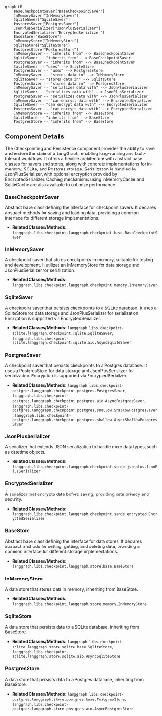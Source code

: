 ```mermaid
graph LR
    BaseCheckpointSaver["BaseCheckpointSaver"]
    InMemorySaver["InMemorySaver"]
    SqliteSaver["SqliteSaver"]
    PostgresSaver["PostgresSaver"]
    JsonPlusSerializer["JsonPlusSerializer"]
    EncryptedSerializer["EncryptedSerializer"]
    BaseStore["BaseStore"]
    InMemoryStore["InMemoryStore"]
    SqliteStore["SqliteStore"]
    PostgresStore["PostgresStore"]
    InMemorySaver -- "inherits from" --> BaseCheckpointSaver
    SqliteSaver -- "inherits from" --> BaseCheckpointSaver
    PostgresSaver -- "inherits from" --> BaseCheckpointSaver
    SqliteSaver -- "uses" --> SqliteStore
    PostgresSaver -- "uses" --> PostgresStore
    InMemorySaver -- "stores data in" --> InMemoryStore
    SqliteSaver -- "stores data in" --> SqliteStore
    PostgresSaver -- "stores data in" --> PostgresStore
    InMemorySaver -- "serializes data with" --> JsonPlusSerializer
    SqliteSaver -- "serializes data with" --> JsonPlusSerializer
    PostgresSaver -- "serializes data with" --> JsonPlusSerializer
    InMemorySaver -- "can encrypt data with" --> EncryptedSerializer
    SqliteSaver -- "can encrypt data with" --> EncryptedSerializer
    PostgresSaver -- "can encrypt data with" --> EncryptedSerializer
    InMemoryStore -- "inherits from" --> BaseStore
    SqliteStore -- "inherits from" --> BaseStore
    PostgresStore -- "inherits from" --> BaseStore
```

## Component Details

The Checkpointing and Persistence component provides the ability to save and restore the state of a LangGraph, enabling long-running and fault-tolerant workflows. It offers a flexible architecture with abstract base classes for savers and stores, along with concrete implementations for in-memory, SQLite, and Postgres storage. Serialization is handled by JsonPlusSerializer, with optional encryption provided by EncryptedSerializer. Caching mechanisms using InMemoryCache and SqliteCache are also available to optimize performance.

### BaseCheckpointSaver
Abstract base class defining the interface for checkpoint savers. It declares abstract methods for saving and loading data, providing a common interface for different storage implementations.
- **Related Classes/Methods**: `langgraph.libs.checkpoint.langgraph.checkpoint.base.BaseCheckpointSaver`

### InMemorySaver
A checkpoint saver that stores checkpoints in memory, suitable for testing and development. It utilizes an InMemoryStore for data storage and JsonPlusSerializer for serialization.
- **Related Classes/Methods**: `langgraph.libs.checkpoint.langgraph.checkpoint.memory.InMemorySaver`

### SqliteSaver
A checkpoint saver that persists checkpoints to a SQLite database. It uses a SqliteStore for data storage and JsonPlusSerializer for serialization. Encryption is supported via EncryptedSerializer.
- **Related Classes/Methods**: `langgraph.libs.checkpoint-sqlite.langgraph.checkpoint.sqlite.SqliteSaver`, `langgraph.libs.checkpoint-sqlite.langgraph.checkpoint.sqlite.aio.AsyncSqliteSaver`

### PostgresSaver
A checkpoint saver that persists checkpoints to a Postgres database. It uses a PostgresStore for data storage and JsonPlusSerializer for serialization. Encryption is supported via EncryptedSerializer.
- **Related Classes/Methods**: `langgraph.libs.checkpoint-postgres.langgraph.checkpoint.postgres.PostgresSaver`, `langgraph.libs.checkpoint-postgres.langgraph.checkpoint.postgres.aio.AsyncPostgresSaver`, `langgraph.libs.checkpoint-postgres.langgraph.checkpoint.postgres.shallow.ShallowPostgresSaver`, `langgraph.libs.checkpoint-postgres.langgraph.checkpoint.postgres.shallow.AsyncShallowPostgresSaver`

### JsonPlusSerializer
A serializer that extends JSON serialization to handle more data types, such as datetime objects.
- **Related Classes/Methods**: `langgraph.libs.checkpoint.langgraph.checkpoint.serde.jsonplus.JsonPlusSerializer`

### EncryptedSerializer
A serializer that encrypts data before saving, providing data privacy and security.
- **Related Classes/Methods**: `langgraph.libs.checkpoint.langgraph.checkpoint.serde.encrypted.EncryptedSerializer`

### BaseStore
Abstract base class defining the interface for data stores. It declares abstract methods for setting, getting, and deleting data, providing a common interface for different storage implementations.
- **Related Classes/Methods**: `langgraph.libs.checkpoint.langgraph.store.base.BaseStore`

### InMemoryStore
A data store that stores data in memory, inheriting from BaseStore.
- **Related Classes/Methods**: `langgraph.libs.checkpoint.langgraph.store.memory.InMemoryStore`

### SqliteStore
A data store that persists data to a SQLite database, inheriting from BaseStore.
- **Related Classes/Methods**: `langgraph.libs.checkpoint-sqlite.langgraph.store.sqlite.base.SqliteStore`, `langgraph.libs.checkpoint-sqlite.langgraph.store.sqlite.aio.AsyncSqliteStore`

### PostgresStore
A data store that persists data to a Postgres database, inheriting from BaseStore.
- **Related Classes/Methods**: `langgraph.libs.checkpoint-postgres.langgraph.store.postgres.base.PostgresStore`, `langgraph.libs.checkpoint-postgres.langgraph.store.postgres.aio.AsyncPostgresStore`
